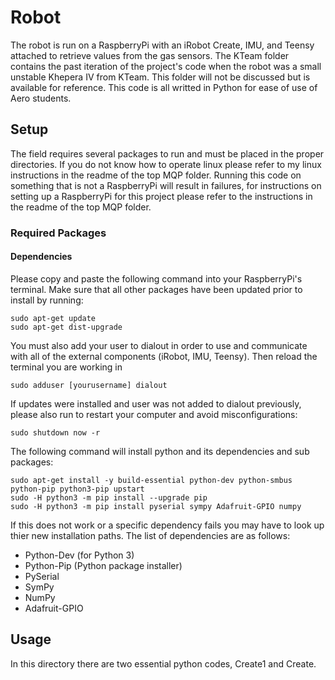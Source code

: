 # Robot
The robot is run on a RaspberryPi with an iRobot Create, IMU, and Teensy attached to retrieve values from the gas sensors. The KTeam folder contains the past iteration of the project's code when the robot was a small unstable Khepera IV from KTeam. This folder will not be discussed but is available for reference. This code is all writted in Python for ease of use of Aero students.

## Setup
The field requires several packages to run and must be placed in the proper directories. If you do not know how to operate linux please refer to my linux instructions in the readme of the top MQP folder. Running this code on something that is not a RaspberryPi will result in failures, for instructions on setting up a RaspberryPi for this project please refer to the instructions in the readme of the top MQP folder.

### Required Packages
#### Dependencies
Please copy and paste the following command into your RaspberryPi's terminal. Make sure that all other packages have been updated prior to install by running:
~~~~
sudo apt-get update
sudo apt-get dist-upgrade
~~~~
You must also add your user to dialout in order to use and communicate with all of the external components (iRobot, IMU, Teensy). Then reload the terminal you are working in
~~~~
sudo adduser [yourusername] dialout
~~~~
If updates were installed and user was not added to dialout previously, please also run to restart your computer and avoid misconfigurations:
~~~~
sudo shutdown now -r
~~~~
The following command will install python and its dependencies and sub packages:
~~~~
sudo apt-get install -y build-essential python-dev python-smbus python-pip python3-pip upstart
sudo -H python3 -m pip install --upgrade pip 
sudo -H python3 -m pip install pyserial sympy Adafruit-GPIO numpy
~~~~
If this does not work or a specific dependency fails you may have to look up thier new installation paths. The list of dependencies are as follows:
- Python-Dev (for Python 3)
- Python-Pip (Python package installer)
- PySerial
- SymPy
- NumPy
- Adafruit-GPIO

## Usage
In this directory there are two essential python codes, Create1 and Create.
